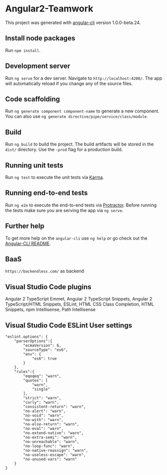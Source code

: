 # Angular2-Teamwork

This project was generated with [angular-cli](https://github.com/angular/angular-cli) version 1.0.0-beta.24.

## Install node packages
Run `npm install`.

## Development server
Run `ng serve` for a dev server. Navigate to `http://localhost:4200/`. The app will automatically reload if you change any of the source files.

## Code scaffolding
Run `ng generate component component-name` to generate a new component. You can also use `ng generate directive/pipe/service/class/module`.

## Build
Run `ng build` to build the project. The build artifacts will be stored in the `dist/` directory. Use the `-prod` flag for a production build.

## Running unit tests
Run `ng test` to execute the unit tests via [Karma](https://karma-runner.github.io).

## Running end-to-end tests
Run `ng e2e` to execute the end-to-end tests via [Protractor](http://www.protractortest.org/).
Before running the tests make sure you are serving the app via `ng serve`.

## Further help
To get more help on the `angular-cli` use `ng help` or go check out the [Angular-CLI README](https://github.com/angular/angular-cli/blob/master/README.md).

## BaaS
`https://backendless.com/` as backend

## Visual Studio Code plugins
Angular 2 TypeScript Emmet, Angular 2 TypeScript Snippets, Angular 2 TypeScript/HTML Snippets, ESLint, 
HTML CSS Class Completion, HTML Snippets, npm Intellisense, Path Intellisense

## Visual Studio Code ESLint User settings
    "eslint.options": {
        "parserOptions":{
            "ecmaVersion": 6,
            "sourceType": "es6",
            "env": {
                "es6": true
            }
        },
        "rules":{
            "eqeqeq": "warn",
            "quotes": [
                "warn",
                "single"
            ],
            "strict": "warn",
            "curly": "warn",
            "consistent-return": "warn",
            "no-alert": "warn",
            "no-void": "warn",
            "no-with": "warn",
            "no-else-return": "warn",
            "no-eval": "warn",
            "no-extend-native": "warn",
            "no-extra-semi": "warn",
            "no-unreachable": "warn",
            "no-loop-func": "warn",
            "no-native-reassign": "warn",
            "no-useless-escape": "warn",
            "no-unused-vars": "warn"
        }
    }